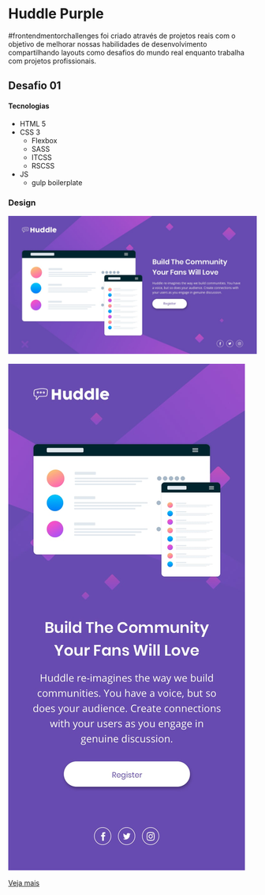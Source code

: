 # Huddle Purple

#frontendmentorchallenges foi criado  através de projetos reais com o objetivo de melhorar nossas habilidades de desenvolvimento compartilhando layouts como desafios do mundo real enquanto trabalha com projetos profissionais.


## Desafio 01

#### Tecnologias

* HTML 5
* CSS 3
  * Flexbox
  * SASS
  * ITCSS
  * RSCSS
* JS
  * gulp boilerplate
  
### Design

![Huddle-Web](desafio-01/doc/desktop-design.jpg)
<br><br>
![Huddle-Mobile](desafio-01/doc/mobile-design.jpg)

[Veja mais](desafio-01/README.md)<br>




